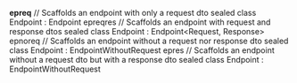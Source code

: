 **epreq**
// Scaffolds an endpoint with only a request dto
sealed class Endpoint : Endpoint<Request>
epreqres
// Scaffolds an endpoint with request and response dtos
sealed class Endpoint : Endpoint<Request, Response>
epnoreq
// Scaffolds an endpoint without a request nor response dto
sealed class Endpoint : EndpointWithoutRequest
epres
// Scaffolds an endpoint without a request dto but with a response dto
sealed class Endpoint : EndpointWithoutRequest<Response>